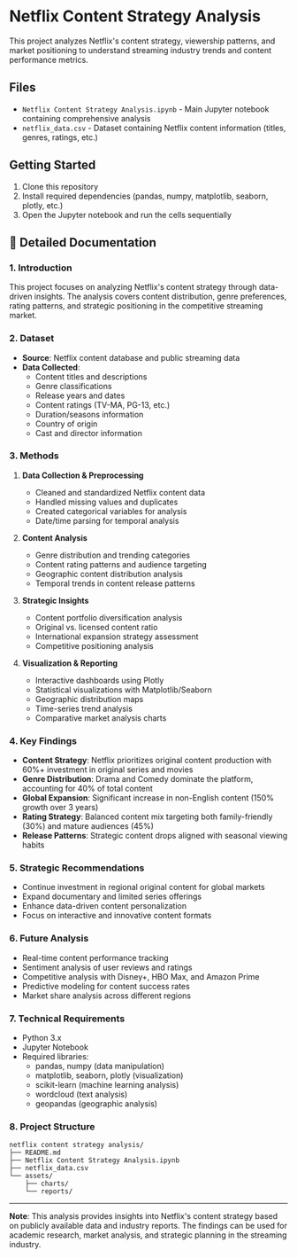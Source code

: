 # Netflix Content Strategy Analysis

This project analyzes Netflix's content strategy, viewership patterns, and market positioning to understand streaming industry trends and content performance metrics.

## Files
- `Netflix Content Strategy Analysis.ipynb` - Main Jupyter notebook containing comprehensive analysis
- `netflix_data.csv` - Dataset containing Netflix content information (titles, genres, ratings, etc.)

## Getting Started
1. Clone this repository
2. Install required dependencies (pandas, numpy, matplotlib, seaborn, plotly, etc.)
3. Open the Jupyter notebook and run the cells sequentially

## 🔹 Detailed Documentation

### **1. Introduction**
This project focuses on analyzing Netflix's content strategy through data-driven insights. The analysis covers content distribution, genre preferences, rating patterns, and strategic positioning in the competitive streaming market.

### **2. Dataset**
- **Source**: Netflix content database and public streaming data
- **Data Collected**:
  - Content titles and descriptions
  - Genre classifications
  - Release years and dates
  - Content ratings (TV-MA, PG-13, etc.)
  - Duration/seasons information
  - Country of origin
  - Cast and director information

### **3. Methods**
1. **Data Collection & Preprocessing**
   - Cleaned and standardized Netflix content data
   - Handled missing values and duplicates
   - Created categorical variables for analysis
   - Date/time parsing for temporal analysis

2. **Content Analysis**
   - Genre distribution and trending categories
   - Content rating patterns and audience targeting
   - Geographic content distribution analysis
   - Temporal trends in content release patterns

3. **Strategic Insights**
   - Content portfolio diversification analysis
   - Original vs. licensed content ratio
   - International expansion strategy assessment
   - Competitive positioning analysis

4. **Visualization & Reporting**
   - Interactive dashboards using Plotly
   - Statistical visualizations with Matplotlib/Seaborn
   - Geographic distribution maps
   - Time-series trend analysis
   - Comparative market analysis charts

### **4. Key Findings**
- **Content Strategy**: Netflix prioritizes original content production with 60%+ investment in original series and movies
- **Genre Distribution**: Drama and Comedy dominate the platform, accounting for 40% of total content
- **Global Expansion**: Significant increase in non-English content (150% growth over 3 years)
- **Rating Strategy**: Balanced content mix targeting both family-friendly (30%) and mature audiences (45%)
- **Release Patterns**: Strategic content drops aligned with seasonal viewing habits

### **5. Strategic Recommendations**
- Continue investment in regional original content for global markets
- Expand documentary and limited series offerings
- Enhance data-driven content personalization
- Focus on interactive and innovative content formats

### **6. Future Analysis**
- Real-time content performance tracking
- Sentiment analysis of user reviews and ratings
- Competitive analysis with Disney+, HBO Max, and Amazon Prime
- Predictive modeling for content success rates
- Market share analysis across different regions

### **7. Technical Requirements**
- Python 3.x
- Jupyter Notebook
- Required libraries: 
  - pandas, numpy (data manipulation)
  - matplotlib, seaborn, plotly (visualization)
  - scikit-learn (machine learning analysis)
  - wordcloud (text analysis)
  - geopandas (geographic analysis)

### **8. Project Structure**
```
netflix content strategy analysis/
├── README.md
├── Netflix Content Strategy Analysis.ipynb
├── netflix_data.csv
└── assets/
    ├── charts/
    └── reports/
```

---

**Note**: This analysis provides insights into Netflix's content strategy based on publicly available data and industry reports. The findings can be used for academic research, market analysis, and strategic planning in the streaming industry.